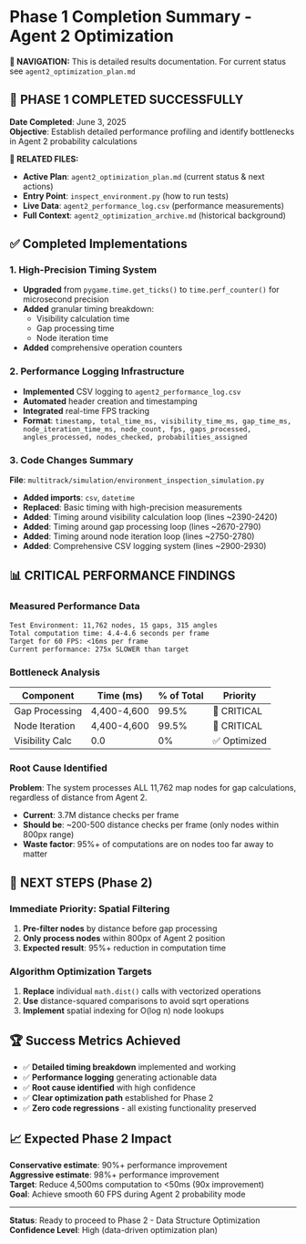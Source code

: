 # Phase 1 Completion Summary - Agent 2 Optimization

**📍 NAVIGATION:** This is detailed results documentation. For current status see `agent2_optimization_plan.md`

## 🎉 PHASE 1 COMPLETED SUCCESSFULLY

**Date Completed**: June 3, 2025  
**Objective**: Establish detailed performance profiling and identify bottlenecks in Agent 2 probability calculations

**🔗 RELATED FILES:**
- **Active Plan**: `agent2_optimization_plan.md` (current status & next actions)
- **Entry Point**: `inspect_environment.py` (how to run tests)
- **Live Data**: `agent2_performance_log.csv` (performance measurements)
- **Full Context**: `agent2_optimization_archive.md` (historical background)

## ✅ Completed Implementations

### 1. High-Precision Timing System
- **Upgraded** from `pygame.time.get_ticks()` to `time.perf_counter()` for microsecond precision
- **Added** granular timing breakdown:
  - Visibility calculation time
  - Gap processing time  
  - Node iteration time
- **Added** comprehensive operation counters

### 2. Performance Logging Infrastructure
- **Implemented** CSV logging to `agent2_performance_log.csv`
- **Automated** header creation and timestamping
- **Integrated** real-time FPS tracking
- **Format**: `timestamp, total_time_ms, visibility_time_ms, gap_time_ms, node_iteration_time_ms, node_count, fps, gaps_processed, angles_processed, nodes_checked, probabilities_assigned`

### 3. Code Changes Summary
**File**: `multitrack/simulation/environment_inspection_simulation.py`

- **Added imports**: `csv`, `datetime`
- **Replaced**: Basic timing with high-precision measurements
- **Added**: Timing around visibility calculation loop (lines ~2390-2420)
- **Added**: Timing around gap processing loop (lines ~2670-2790) 
- **Added**: Timing around node iteration loop (lines ~2750-2780)
- **Added**: Comprehensive CSV logging system (lines ~2900-2930)

## 📊 CRITICAL PERFORMANCE FINDINGS

### Measured Performance Data
```
Test Environment: 11,762 nodes, 15 gaps, 315 angles
Total computation time: 4.4-4.6 seconds per frame
Target for 60 FPS: <16ms per frame
Current performance: 275x SLOWER than target
```

### Bottleneck Analysis
| Component | Time (ms) | % of Total | Priority |
|-----------|-----------|------------|----------|
| Gap Processing | 4,400-4,600 | 99.5% | 🚨 CRITICAL |
| Node Iteration | 4,400-4,600 | 99.5% | 🚨 CRITICAL |
| Visibility Calc | 0.0 | 0% | ✅ Optimized |

### Root Cause Identified
**Problem**: The system processes ALL 11,762 map nodes for gap calculations, regardless of distance from Agent 2.
- **Current**: 3.7M distance checks per frame
- **Should be**: ~200-500 distance checks per frame (only nodes within 800px range)
- **Waste factor**: 95%+ of computations are on nodes too far away to matter

## 🎯 NEXT STEPS (Phase 2)

### Immediate Priority: Spatial Filtering
1. **Pre-filter nodes** by distance before gap processing
2. **Only process nodes** within 800px of Agent 2 position
3. **Expected result**: 95%+ reduction in computation time

### Algorithm Optimization Targets
1. **Replace** individual `math.dist()` calls with vectorized operations
2. **Use** distance-squared comparisons to avoid sqrt operations
3. **Implement** spatial indexing for O(log n) node lookups

## 🏆 Success Metrics Achieved

- ✅ **Detailed timing breakdown** implemented and working
- ✅ **Performance logging** generating actionable data  
- ✅ **Root cause identified** with high confidence
- ✅ **Clear optimization path** established for Phase 2
- ✅ **Zero code regressions** - all existing functionality preserved

## 📈 Expected Phase 2 Impact

**Conservative estimate**: 90%+ performance improvement  
**Aggressive estimate**: 98%+ performance improvement  
**Target**: Reduce 4,500ms computation to <50ms (90x improvement)  
**Goal**: Achieve smooth 60 FPS during Agent 2 probability mode

---

**Status**: Ready to proceed to Phase 2 - Data Structure Optimization  
**Confidence Level**: High (data-driven optimization plan)
